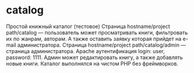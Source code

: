 # catalog
Простой книжный каталог (тестовое)
Страница hostname/project path/catalog  — пользователь может просматривать книги, фильтровать их по жанрам, авторам. 
А также оставить заявку которая прийдет на e-mail администратора.
Страница hostname/project path/catalog/admin — страница администратора. Apache аутентификация login: user, password: 1111.
Админ может редактировать книгу, а также добавлять новые книги.
Каталог выполнялся на чистом PHP без фреймворков.

